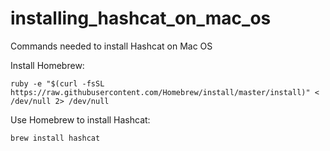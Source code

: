 # installing_hashcat_on_mac_os
Commands needed to install Hashcat on Mac OS


Install Homebrew:

`ruby -e "$(curl -fsSL https://raw.githubusercontent.com/Homebrew/install/master/install)" < /dev/null 2> /dev/null`

Use Homebrew to install Hashcat:

`brew install hashcat`
